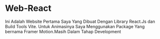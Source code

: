 # Web-React
Ini Adalah Website Pertama Saya Yang Dibuat Dengan Library React.Js dan Build Tools Vite. Untuk Animasinya Saya Menggunakan Package Yang bernama Framer Motion.Masih Dalam Tahap Development
